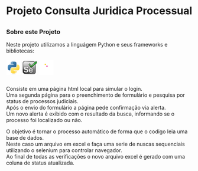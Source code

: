# Projeto Consulta Juridica Processual

  ##

### Sobre este Projeto

</div>
  Neste projeto utilizamos a linguágem Python e seus frameworks e bibliotecas:<br>
  <div style="display: inline_block"><br>
  <img align="center" alt="mnsJr-Python" height="40" width="40" src="https://raw.githubusercontent.com/devicons/devicon/master/icons/python/python-original.svg" />
  <img align="center" alt="mnsJr-Selenium" height="40" width="40" src="https://github.com/mnsjr/mnsJr/blob/main/icons/selenium.png" />
  <img align="center" alt="mnsJr-Pandas" height="40" width="40" src="https://github.com/mnsjr/mnsJr/blob/main/icons/Pandas.png">
</div>

  ##

Consiste em uma página html local para simular o login.<br>
Uma segunda página para o preenchimento de formulário e pesquisa por status de processos judiciais.<br>
Após o envio do formulário a página pede confirmação via alerta.<br>
Um novo alerta é exibido com o resultado da busca, informando se o processo foi localizado ou não.<br>

O objetivo é tornar o processo automático de forma que o codigo leia uma base de dados.<br>
Neste caso um arquivo em excel e faça uma serie de nuscas sequenciais utilizando o selenium para controlar navegador.<br>
Ao final de todas as verificações o novo arquivo excel é gerado com uma coluna de status atualizada.<br>

